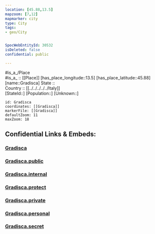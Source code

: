 ```yaml
---
location: [45.88,13.5] 
mapzoom: [7,12] 
mapmarker: city 
type: City
tags:
- geo/City


SpocWebEntityId: 30532
isDeleted: false
confidential: public

---
```

#is_a_/Place  
#is_a_ :: [[Place]] 
[has_place_longitude::13.5] 
[has_place_latitude::45.88] 
[name::Gradisca] 
State ::  
Country :: [[../../../../../Italy]]  
[StateId::] 
[Population::] 
[Unknown::] 


```leaflet
id: Gradisca
coordinates: [[Gradisca]] 
markerFile: [[Gradisca]] 
defaultZoom: 11 
maxZoom: 18
```


## Confidential Links & Embeds: 

### [Gradisca](/_Standards/Earth/Continent/Europe/Europe~South/Italy/regions~Italy/Friuli-Venezia_Giulia/Gorizia/City/Gradisca.md) 

### [Gradisca.public](/_public/Earth/Continent/Europe/Europe~South/Italy/regions~Italy/Friuli-Venezia_Giulia/Gorizia/City/Gradisca.public.md) 

### [Gradisca.internal](/_internal/Earth/Continent/Europe/Europe~South/Italy/regions~Italy/Friuli-Venezia_Giulia/Gorizia/City/Gradisca.internal.md) 

### [Gradisca.protect](/_protect/Earth/Continent/Europe/Europe~South/Italy/regions~Italy/Friuli-Venezia_Giulia/Gorizia/City/Gradisca.protect.md) 

### [Gradisca.private](/_private/Earth/Continent/Europe/Europe~South/Italy/regions~Italy/Friuli-Venezia_Giulia/Gorizia/City/Gradisca.private.md) 

### [Gradisca.personal](/_personal/Earth/Continent/Europe/Europe~South/Italy/regions~Italy/Friuli-Venezia_Giulia/Gorizia/City/Gradisca.personal.md) 

### [Gradisca.secret](/_secret/Earth/Continent/Europe/Europe~South/Italy/regions~Italy/Friuli-Venezia_Giulia/Gorizia/City/Gradisca.secret.md)

